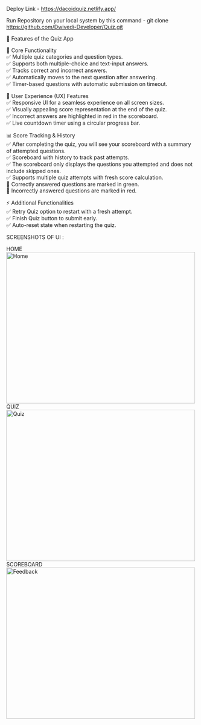 Deploy Link - https://dacoidquiz.netlify.app/

Run Repository on your local system by this command - git clone https://github.com/Dwivedi-Developer/Quiz.git


📌 Features of the Quiz App

🎯 Core Functionality<br>
✅ Multiple quiz categories and question types.<br>
✅ Supports both multiple-choice and text-input answers.<br>
✅ Tracks correct and incorrect answers.<br>
✅ Automatically moves to the next question after answering.<br>
✅ Timer-based questions with automatic submission on timeout.<br>

🎨 User Experience (UX) Features<br>
✅ Responsive UI for a seamless experience on all screen sizes.<br>
✅ Visually appealing score representation at the end of the quiz.<br>
✅ Incorrect answers are highlighted in red in the scoreboard.<br>
✅ Live countdown timer using a circular progress bar.<br>

📊 Score Tracking & History<br>
✅ After completing the quiz, you will see your scoreboard with a summary of attempted questions.<br>
✅ Scoreboard with history to track past attempts.<br>
✅ The scoreboard only displays the questions you attempted and does not include skipped ones.<br>
✅ Supports multiple quiz attempts with fresh score calculation.<br>
🔹 Correctly answered questions are marked in green.<br>
🔻 Incorrectly answered questions are marked in red.<br>

⚡ Additional Functionalities<br>
✅ Retry Quiz option to restart with a fresh attempt.<br>
✅ Finish Quiz button to submit early.<br>
✅ Auto-reset state when restarting the quiz.<br>


SCREENSHOTS OF UI :

HOME <br>
<img src="https://github.com/user-attachments/assets/5e4fe2ed-c56d-413b-a6a6-550b30b83c03" alt="Home" width="500" height="400"><br>
QUIZ <br>
<img src="https://github.com/user-attachments/assets/9f92eb70-83cf-486e-98be-4f73c76b899d" alt="Quiz" width="500" height="400"><br>
SCOREBOARD <br>
<img src="https://github.com/user-attachments/assets/83cea4af-8966-4aa0-be10-2509a7589c81" alt="Feedback" width="500" height="400">

